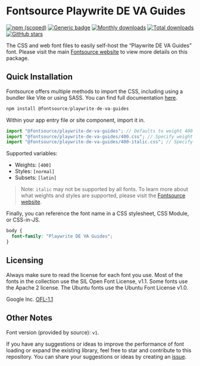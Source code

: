 # Fontsource Playwrite DE VA Guides

[![npm (scoped)](https://img.shields.io/npm/v/@fontsource/playwrite-de-va-guides?color=brightgreen)](https://www.npmjs.com/package/@fontsource/playwrite-de-va-guides) [![Generic badge](https://img.shields.io/badge/fontsource-passing-brightgreen)](https://github.com/fontsource/fontsource) [![Monthly downloads](https://badgen.net/npm/dm/@fontsource/playwrite-de-va-guides)](https://github.com/fontsource/fontsource) [![Total downloads](https://badgen.net/npm/dt/@fontsource/playwrite-de-va-guides)](https://github.com/fontsource/fontsource) [![GitHub stars](https://img.shields.io/github/stars/fontsource/fontsource.svg?style=social&label=Star)](https://github.com/fontsource/fontsource/stargazers)

The CSS and web font files to easily self-host the “Playwrite DE VA Guides” font. Please visit the main [Fontsource website](https://fontsource.org/fonts/playwrite-de-va-guides) to view more details on this package.

## Quick Installation

Fontsource offers multiple methods to import the CSS, including using a bundler like Vite or using SASS. You can find full documentation [here](https://fontsource.org/docs/getting-started/introduction).

```javascript
npm install @fontsource/playwrite-de-va-guides
```

Within your app entry file or site component, import it in.

```javascript
import "@fontsource/playwrite-de-va-guides"; // Defaults to weight 400
import "@fontsource/playwrite-de-va-guides/400.css"; // Specify weight
import "@fontsource/playwrite-de-va-guides/400-italic.css"; // Specify weight and style
```

Supported variables:
- Weights: `[400]`
- Styles: `[normal]`
- Subsets: `[latin]`

> Note: `italic` may not be supported by all fonts. To learn more about what weights and styles are supported, please visit the [Fontsource website](https://fontsource.org/fonts/playwrite-de-va-guides).

Finally, you can reference the font name in a CSS stylesheet, CSS Module, or CSS-in-JS.

```css
body {
  font-family: "Playwrite DE VA Guides";
}
```

## Licensing
Always make sure to read the license for each font you use. Most of the fonts in the collection use the SIL Open Font License, v1.1. Some fonts use the Apache 2 license. The Ubuntu fonts use the Ubuntu Font License v1.0.

Google Inc.
[OFL-1.1](http://scripts.sil.org/OFL)

## Other Notes
Font version (provided by source): `v1`.

If you have any suggestions or ideas to improve the performance of font loading or expand the existing library, feel free to star and contribute to this repository. You can share your suggestions or ideas by creating an [issue](https://github.com/fontsource/fontsource/issues).